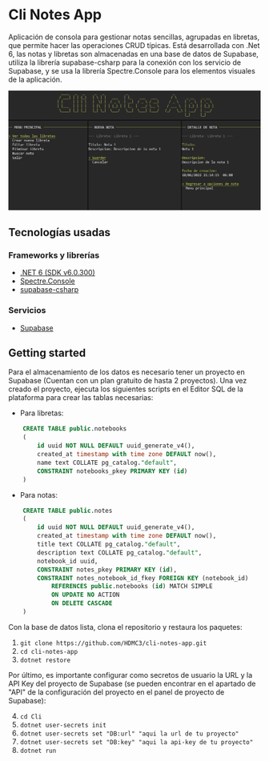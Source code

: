# Cli Notes App

Aplicación de consola para gestionar notas sencillas, agrupadas en libretas, que permite hacer las operaciones CRUD típicas. Está desarrollada con .Net 6, las notas y libretas son almacenadas en una base de datos de Supabase, utiliza la librería supabase-csharp para la conexión con los servicio de Supabase, y se usa la librería Spectre.Console para los elementos visuales de la aplicación.


![Capturas Cli Notes App](readme-image.jpg)

## Tecnologías usadas
### Frameworks y librerías

- [.NET 6 (SDK v6.0.300)](https://docs.microsoft.com/es-mx/dotnet/fundamentals/)
- [Spectre.Console](https://spectreconsole.net/)
- [supabase-csharp](https://github.com/supabase-community/supabase-csharp)

### Servicios

- [Supabase](https://supabase.com/)

## Getting started

Para el almacenamiento de los datos es necesario tener un proyecto en Supabase (Cuentan con un plan gratuito de hasta 2 proyectos). Una vez creado el proyecto, ejecuta los siguientes scripts en el Editor SQL de la plataforma para crear las tablas necesarias:
- Para libretas:
```sql
    CREATE TABLE public.notebooks
    (
        id uuid NOT NULL DEFAULT uuid_generate_v4(),
        created_at timestamp with time zone DEFAULT now(),
        name text COLLATE pg_catalog."default",
        CONSTRAINT notebooks_pkey PRIMARY KEY (id)
    )
```
- Para notas:
```sql
    CREATE TABLE public.notes
    (
        id uuid NOT NULL DEFAULT uuid_generate_v4(),
        created_at timestamp with time zone DEFAULT now(),
        title text COLLATE pg_catalog."default",
        description text COLLATE pg_catalog."default",
        notebook_id uuid,
        CONSTRAINT notes_pkey PRIMARY KEY (id),
        CONSTRAINT notes_notebook_id_fkey FOREIGN KEY (notebook_id)
            REFERENCES public.notebooks (id) MATCH SIMPLE
            ON UPDATE NO ACTION
            ON DELETE CASCADE
    )
```
Con la base de datos lista, clona el repositorio y restaura los paquetes:
1. `git clone https://github.com/HDMC3/cli-notes-app.git`
2. `cd cli-notes-app`
3. `dotnet restore`

Por último, es importante configurar como secretos de usuario la URL y la API Key del proyecto de Supabase (se pueden encontrar en el apartado de "API" de la configuración del proyecto en el panel de proyecto de Supabase):

4. `cd Cli`
5. `dotnet user-secrets init`
6. `dotnet user-secrets set "DB:url" "aqui la url de tu proyecto"`
7. `dotnet user-secrets set "DB:key" "aqui la api-key de tu proyecto"`
8. `dotnet run`